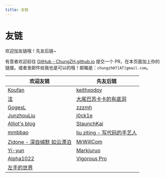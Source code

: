```yaml
---
title: 友链
---
```


# 友链

欢迎加友链哦！先友后链~

有意者欢迎前往 [GitHub - ChungZH.github.io](https://github.com/ChungZH/ChungZH.github.io) 提交一个 PR，在本页面加上你的链接。或者发邮件给我也是可以的哦！邮箱是：`chungzh07[AT]gmail.com`。

| 欢迎友链                                      | 先友后链                                                        |
| ----------------------------------------- | ----------------------------------------------------------- |
| [Koufan](https://keith-koufan.github.io/) | [keithxodoy](https://www.edmath.cn/)                        |
| [泫](https://blog.cugxuan.cn)              | [大尾巴苏卡卡的有底洞](https://blog.skk.moe)                          |
| [GogesL](https://lyq.blogd.club)          | [zzzmh](https://zzzmh.cn)                                   |
| [JunzhouLiu](https://liujunzhou.top/)     | [j0ck1e](https://blog.j0ck1e.com)                           |
| [Alliot's blog](https://www.iots.vip)     | [StaunchKai](https://staunchkai.com)                        |
| [mmbbao](https://www.mmbbao.com)          | [liu ziting - 写代码的手艺人](http://www.lihail.cn/)               |
| [Zidone - 深自缄默 如云漂泊](https://www.aye.ink) | [MrWillCom](http://mrwillcom.github.io/) |
| [Yi-yun](https://yi-yun.github.io/)       | [Markjuruo](https://markjuruo.coding.me/)                   |
| [Alpha1022](https://www.alpha1022.me/)    | [Vigorous Pro](https://www.wevg.org/)                       |
| [左手的世界](https://amazingrise.net/)         |                                                             |
